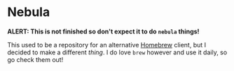 # Nebula

**ALERT: This is not finished so don't expect it to do `nebula` things!**

This used to be a repository for an alternative [Homebrew](https://brew.sh/) client, but I decided to make a different _thing_. I do love `brew` however and use it daily, so go check them out!
